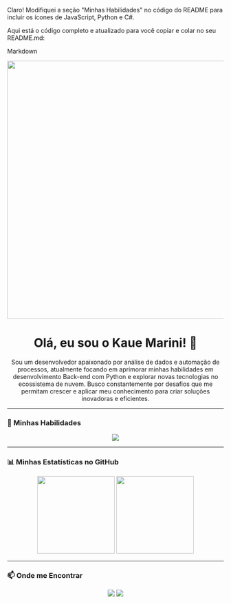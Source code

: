 Claro! Modifiquei a seção "Minhas Habilidades" no código do README para incluir os ícones de JavaScript, Python e C#.

Aqui está o código completo e atualizado para você copiar e colar no seu README.md:

Markdown

<p align="center">
  <img src="https://media.giphy.com/media/v1.Y2lkPTc5MGI3NjExaTNrczRkOWd2aG52Y2R6aGdqamJmc2RqeGdvcjBja3JldDM3aWg1byZlcD12MV9pbnRlcm5hbF9naWZfYnlfaWQmY3Q9Zw/qgQUggACpCjo6iDX2j/giphy.gif" width="600">
</p>

<h1 align="center">Olá, eu sou o Kaue Marini! 👋</h1>

<p align="center">
  Sou um desenvolvedor apaixonado por análise de dados e automação de processos, atualmente focando em aprimorar minhas habilidades em desenvolvimento Back-end com Python e explorar novas tecnologias no ecossistema de nuvem. Busco constantemente por desafios que me permitam crescer e aplicar meu conhecimento para criar soluções inovadoras e eficientes.
</p>

---

### 🚀 Minhas Habilidades

<p align="center">
  <a href="https://skillicons.dev">
    <img src="https://skillicons.dev/icons?i=javascript,python,cs" />
  </a>
</p>

---

### 📊 Minhas Estatísticas no GitHub

<p align="center">
  <img height="180em" src="https://github-readme-stats.vercel.app/api?username=KaueMarini&show_icons=true&theme=dracula&include_all_commits=true&count_private=true"/>
  <img height="180em" src="https://github-readme-stats.vercel.app/api/top-langs/?username=KaueMarini&layout=compact&langs_count=7&theme=dracula"/>
</p>

---

### 📫 Onde me Encontrar

<p align="center">
  <a href="mailto:kauemarinil@gmail.com" target="_blank"><img src="https://img.shields.io/badge/Gmail-D14836?style=for-the-badge&logo=gmail&logoColor=white" target="_blank"></a>
  <a href="https://www.linkedin.com/in/seu-usuario-linkedin/" target="_blank"><img src="https://img.shields.io/badge/-LinkedIn-%230077B5?style=for-the-badge&logo=linkedin&logoColor=white" target="_blank"></a>
  </p>
